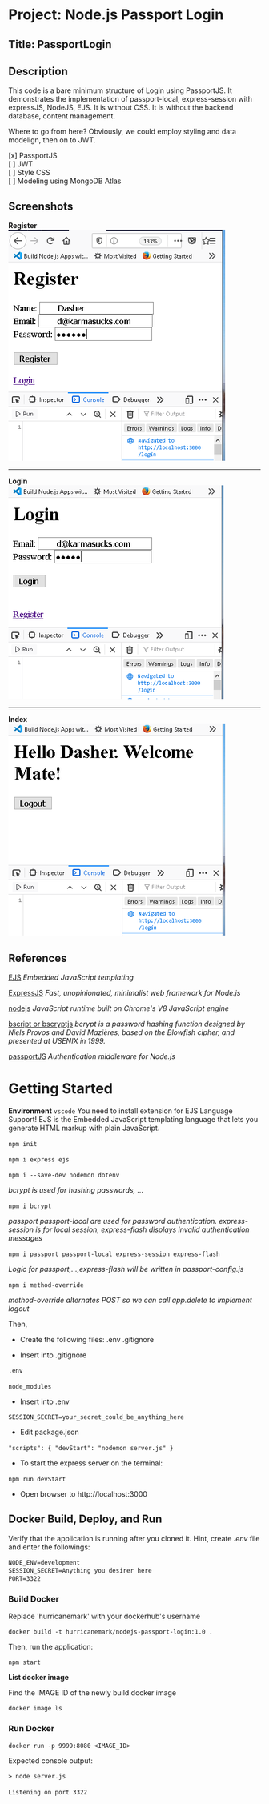 # Project: Node.js Passport Login 

## Title: PassportLogin

## Description

This code is a bare minimum structure of Login using PassportJS.  It demonstrates the implementation of passport-local, express-session with expressJS, NodeJS, EJS.  It is without CSS.  It is without the backend database, content management.  

Where to go from here?  Obviously, we could employ styling and data modelign, then on to JWT.

[x] PassportJS  
[ ] JWT  
[ ] Style CSS  
[ ] Modeling using MongoDB Atlas  


## Screenshots

**Register**  
![register](https://github.com/hurricanemark/NodeJS-Passport-Login/blob/master/assets/img/register.PNG)

---

**Login**  
![Login](https://github.com/hurricanemark/NodeJS-Passport-Login/blob/master/assets/img/login.PNG)

---

**Index**  
![index page](https://github.com/hurricanemark/NodeJS-Passport-Login/blob/master/assets/img/indexpage.PNG)

## References

[EJS](https://ejs.co/#about) *Embedded JavaScript templating*   

[ExpressJS](https://expressjs.com/) *Fast, unopinionated, minimalist web framework for Node.js*  

[nodejs](https://nodejs.org/en/) *JavaScript runtime built on Chrome's V8 JavaScript engine*  

[bscript or bscryptjs](https://passwordhashing.com/BCrypt)
*bcrypt is a password hashing function designed by Niels Provos and David Mazières, based on the Blowfish cipher, and presented at USENIX in 1999.*

[passportJS](http://www.passportjs.org/packages/passport-local/) *Authentication middleware for Node.js*  


# Getting Started

**Environment** `vscode`
You need to  install extension for 
EJS Language Support!  EJS is the Embedded JavaScript templating language that lets you generate HTML markup with plain JavaScript.

`npm init`

`npm i express ejs`

`npm i --save-dev nodemon dotenv`

*bcrypt is used for hashing passwords, ...*

`npm i bcrypt`  

*passport passport-local are used for password authentication.  express-session is for local session, express-flash displays invalid authentication messages*


`npm i passport passport-local express-session express-flash`

*Logic for passport,...,express-flash will be written in passport-config.js*


`npm i method-override`

*method-override alternates POST so we can call app.delete to implement logout*

Then,  

- Create the following files:  .env .gitignore

- Insert into .gitignore

```
.env

node_modules
```  

- Insert into .env  

```
SESSION_SECRET=your_secret_could_be_anything_here
```  

- Edit package.json

`"scripts": { "devStart": "nodemon server.js" }`

- To start the express server on the terminal:

`npm run devStart`

- Open browser to http://localhost:3000


## Docker Build, Deploy, and Run

Verify that the application is running after you cloned it.  Hint, create *.env* file
and enter the followings:

```
NODE_ENV=development
SESSION_SECRET=Anything you desirer here
PORT=3322
```

### Build Docker

Replace 'hurricanemark' with your dockerhub's username

```
docker build -t hurricanemark/nodejs-passport-login:1.0 .
```

Then, run the application:

```
npm start
```

**List docker image**

Find the IMAGE ID of the newly build docker image

```
docker image ls
```

### Run Docker

```
docker run -p 9999:8080 <IMAGE_ID>
```

Expected console output:
```
> node server.js

Listening on port 3322
```